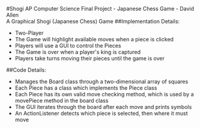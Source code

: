 #Shogi
AP Computer Science Final Project - Japanese Chess Game - David Allen<br>
A Graphical Shogi (Japanese Chess) Game
##Implementation Details:
<ul>
	<li>Two-Player
	<li>The Game will highlight available moves when a piece is clicked
	<li>Players will use a GUI to control the Pieces
	<li>The Game is over when a player's king is captured
	<li>Players take turns moving their pieces until the game is over</li>
</ul>
##Code Details:
<ul>
	<li>Manages the Board class through a two-dimensional array of squares
	<li>Each Piece has a class which implements the Piece class
	<li>Each Piece has its own valid move checking method, which is used by a movePiece method in the board class
	<li>The GUI iterates through the board after each move and prints symbols
	<li>An ActionListener detects which piece is selected, then where it must move</li>
</ul>

